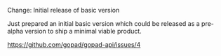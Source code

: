 Change: Initial release of basic version

Just prepared an initial basic version which could be released as a pre-alpha
version to ship a minimal viable product.

https://github.com/gopad/gopad-api/issues/4
